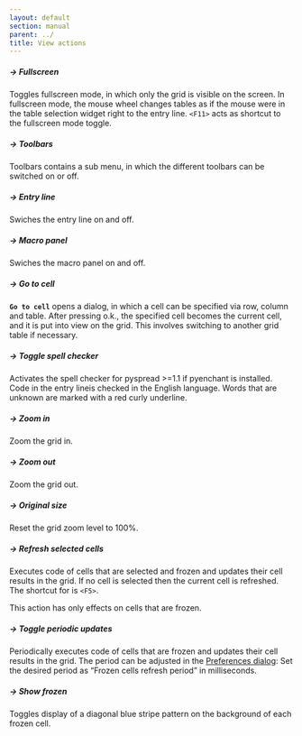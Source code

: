 ```yaml
---
layout: default
section: manual
parent: ../
title: View actions
---
```



##### -> Fullscreen

Toggles fullscreen mode, in which only the grid is visible on the screen. In fullscreen mode, the mouse wheel changes tables as if the mouse were in the table selection widget right to the entry line. `<F11>` acts as shortcut to the fullscreen mode toggle.

##### -> Toolbars

Toolbars contains a sub menu, in which the different toolbars can be switched on or off.

##### -> Entry line

Swiches the entry line on and off.

##### -> Macro panel

Swiches the macro panel on and off.

##### -> Go to cell

**`Go to cell`** opens a dialog, in which a cell can be specified via row, column and table. After pressing o.k., the specified cell becomes the current cell, and it is put into view on the grid. This involves switching to another grid table if necessary.

##### -> Toggle spell checker

Activates the spell checker for pyspread >=1.1 if pyenchant is installed. Code in the entry lineis checked in the English language. Words that are unknown are marked with a red curly underline.

##### -> Zoom in

Zoom the grid in.

##### -> Zoom out

Zoom the grid out.

##### -> Original size

Reset the grid zoom level to 100%.

##### -> Refresh selected cells

Executes code of cells that are selected and frozen and updates their cell results in the grid. If no cell is selected then the current cell is refreshed. The shortcut for is `<F5>`.

This action has only effects on cells that are frozen.

##### -> Toggle periodic updates

Periodically executes code of cells that are frozen and updates their cell results in the grid. The period can be adjusted in the [Preferences dialog](file_menu.html#--preferences): Set the desired period as “Frozen cells refresh period” in milliseconds.

##### -> Show frozen

Toggles display of a diagonal blue stripe pattern on the background of each frozen cell.
